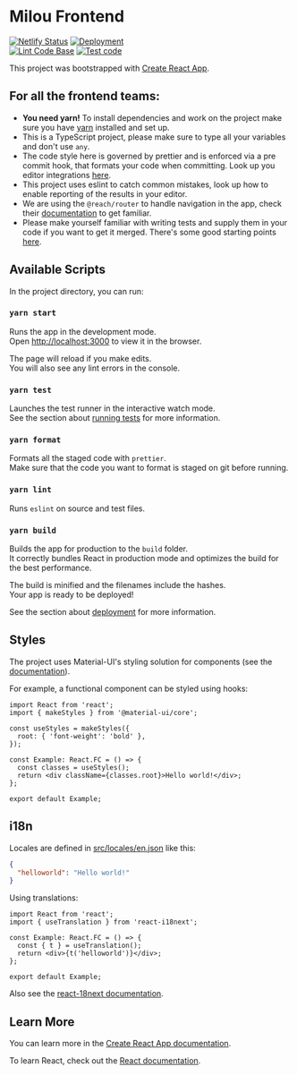 # Milou Frontend
[![Netlify Status](https://api.netlify.com/api/v1/badges/781c3fd7-2a90-420c-8139-0f7abaad5b95/deploy-status)](https://kind-clarke-29dd44.netlify.app/)
[![Deployment](https://github.com/ProjectMilou/frontend/actions/workflows/s3-deploy.yml/badge.svg?branch=main)](http://milou.io/)   
[![Lint Code Base](https://github.com/ProjectMilou/frontend/actions/workflows/linter.yml/badge.svg)](https://github.com/ProjectMilou/frontend/actions/workflows/linter.yml)
[![Test code](https://github.com/ProjectMilou/frontend/actions/workflows/run-tests.yml/badge.svg)](https://github.com/ProjectMilou/frontend/actions/workflows/run-tests.yml)

This project was bootstrapped with [Create React App](https://create-react-app.dev/).

## For all the frontend teams:

- **You need yarn!** To install dependencies and work on the project make sure you have [yarn](https://yarnpkg.com/) installed and set up.
- This is a TypeScript project, please make sure to type all your variables and don't use `any`.
- The code style here is governed by prettier and is enforced via a pre commit hook, that formats your code when committing. Look up you editor integrations [here](https://prettier.io/docs/en/editors.html).
- This project uses eslint to catch common mistakes, look up how to enable reporting of the results in your editor.
- We are using the `@reach/router` to handle navigation in the app, check their [documentation](https://reach.tech/router/tutorial/01-intro) to get familiar.
- Please make yourself familiar with writing tests and supply them in your code if you want to get it merged. There's some good starting points [here](https://create-react-app.dev/docs/running-tests).

## Available Scripts

In the project directory, you can run:

### `yarn start`

Runs the app in the development mode.\
Open [http://localhost:3000](http://localhost:3000) to view it in the browser.

The page will reload if you make edits.\
You will also see any lint errors in the console.

### `yarn test`

Launches the test runner in the interactive watch mode.\
See the section about [running tests](https://facebook.github.io/create-react-app/docs/running-tests) for more information.

### `yarn format`

Formats all the staged code with `prettier`.\
Make sure that the code you want to format is staged on git before running.

### `yarn lint`

Runs `eslint` on source and test files.

### `yarn build`

Builds the app for production to the `build` folder.\
It correctly bundles React in production mode and optimizes the build for the best performance.

The build is minified and the filenames include the hashes.\
Your app is ready to be deployed!

See the section about [deployment](https://facebook.github.io/create-react-app/docs/deployment) for more information.

## Styles

The project uses Material-UI's styling solution for components (see the [documentation](https://material-ui.com/styles/basics/)).

For example, a functional component can be styled using hooks:

```tsx
import React from 'react';
import { makeStyles } from '@material-ui/core';

const useStyles = makeStyles({
  root: { 'font-weight': 'bold' },
});

const Example: React.FC = () => {
  const classes = useStyles();
  return <div className={classes.root}>Hello world!</div>;
};

export default Example;
```

## i18n

Locales are defined in [src/locales/en.json](./src/locales/en.json) like this:

```json
{
  "helloworld": "Hello world!"
}
```

Using translations:

```tsx
import React from 'react';
import { useTranslation } from 'react-i18next';

const Example: React.FC = () => {
  const { t } = useTranslation();
  return <div>{t('helloworld')}</div>;
};

export default Example;
```

Also see the [react-18next documentation](https://react.i18next.com/).

## Learn More

You can learn more in the [Create React App documentation](https://facebook.github.io/create-react-app/docs/getting-started).

To learn React, check out the [React documentation](https://reactjs.org/).
